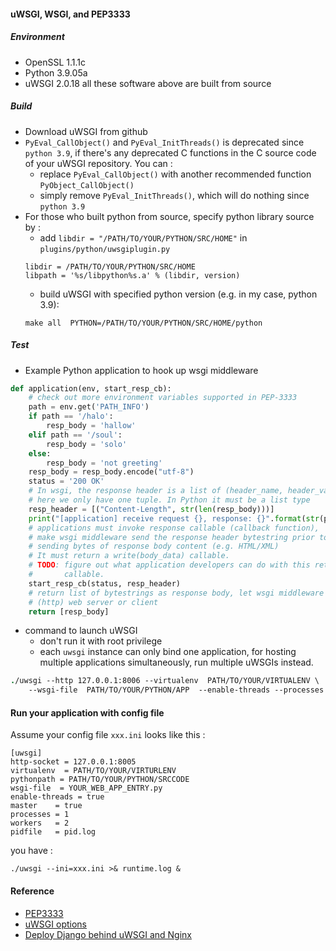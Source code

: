 #### uWSGI, WSGI, and PEP3333

##### Environment

* OpenSSL 1.1.1c
* Python 3.9.05a
* uWSGI 2.0.18
all these software above are built from source


##### Build

* Download uWSGI from github
* `PyEval_CallObject()` and `PyEval_InitThreads()` is deprecated since `python 3.9`, if  there's any deprecated C functions in the C source code of your uWSGI repository. You can :
   * replace `PyEval_CallObject()` with another recommended function `PyObject_CallObject()`
   * simply remove `PyEval_InitThreads()`, which will do nothing since `python 3.9`
* For those who built python from source, specify python library source by :
   * add `libdir = "/PATH/TO/YOUR/PYTHON/SRC/HOME"` in `plugins/python/uwsgiplugin.py`
   ```Shell
   libdir = /PATH/TO/YOUR/PYTHON/SRC/HOME
   libpath = '%s/libpython%s.a' % (libdir, version)
   ```
   * build uWSGI with specified python version (e.g. in my case, python 3.9):
   ```Shell
   make all  PYTHON=/PATH/TO/YOUR/PYTHON/SRC/HOME/python
   ```



##### Test

* Example Python application to hook up wsgi middleware

```Python
def application(env, start_resp_cb):
    # check out more environment variables supported in PEP-3333
    path = env.get('PATH_INFO')
    if path == '/halo':
        resp_body = 'hallow'
    elif path == '/soul':
        resp_body = 'solo'
    else:
        resp_body = 'not greeting'
    resp_body = resp_body.encode("utf-8")
    status = '200 OK'
    # In wsgi, the response header is a list of (header_name, header_value) tuple,
    # here we only have one tuple. In Python it must be a list type
    resp_header = [("Content-Length", str(len(resp_body)))]
    print("[application] receive request {}, response: {}".format(str(path), resp_body ))
    # applications must invoke response callable (callback function),
    # make wsgi middleware send the response header bytestring prior to
    # sending bytes of response body content (e.g. HTML/XML)
    # It must return a write(body_data) callable.
    # TODO: figure out what application developers can do with this returned write
    #       callable.
    start_resp_cb(status, resp_header)
    # return list of bytestrings as response body, let wsgi middleware pass them to
    # (http) web server or client
    return [resp_body]
```


* command to launch uWSGI
  * don't run it with root privilege
  * each `uwsgi` instance can only bind one application, for hosting multiple applications simultaneously, run multiple uWSGIs instead.

```Tcsh
./uwsgi --http 127.0.0.1:8006 --virtualenv  PATH/TO/YOUR/VIRTUALENV \
    --wsgi-file  PATH/TO/YOUR/PYTHON/APP  --enable-threads --processes 1  --threads 1
```

#### Run your application with config file

Assume your config file `xxx.ini` looks like this :
```Windows Registry Entries
[uwsgi]
http-socket = 127.0.0.1:8005
virtualenv  = PATH/TO/YOUR/VIRTURLENV
pythonpath = PATH/TO/YOUR/PYTHON/SRCCODE
wsgi-file  = YOUR_WEB_APP_ENTRY.py
enable-threads = true
master    = true
processes = 1
workers   = 2
pidfile   = pid.log
```

you have :
```
./uwsgi --ini=xxx.ini >& runtime.log &
```



#### Reference

* [PEP3333](https://www.python.org/dev/peps/pep-3333/)
* [uWSGI options](https://uwsgi-docs.readthedocs.io/en/latest/Options.html)
* [Deploy Django behind uWSGI and Nginx](https://www.vndeveloper.com/deploy-django-in-sub-directory-behind-uwsgi-and-nginx-on-centos-7/?fbclid=IwAR109_JIrhh_gssvbPvJ8FM6smBBW4w8bLxawx1dv9SoLauZLCf0z7JOMGI)


